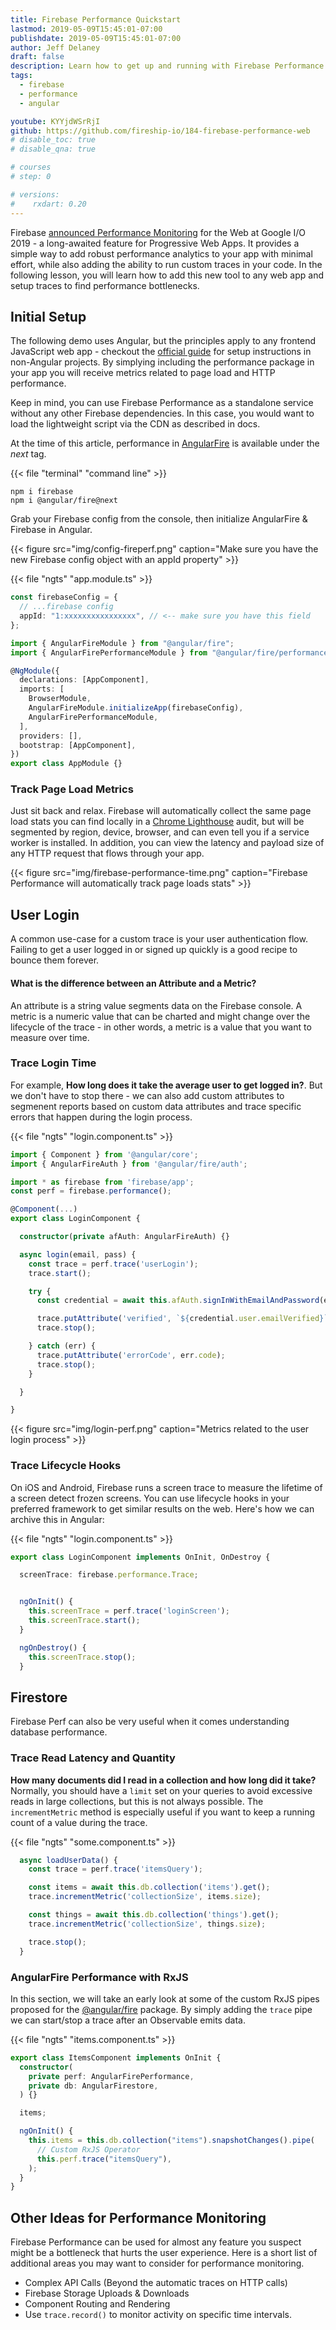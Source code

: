 ```yaml
---
title: Firebase Performance Quickstart
lastmod: 2019-05-09T15:45:01-07:00
publishdate: 2019-05-09T15:45:01-07:00
author: Jeff Delaney
draft: false
description: Learn how to get up and running with Firebase Performance in an Angular app.
tags:
  - firebase
  - performance
  - angular

youtube: KYYjdWSrRjI
github: https://github.com/fireship-io/184-firebase-performance-web
# disable_toc: true
# disable_qna: true

# courses
# step: 0

# versions:
#    rxdart: 0.20
---
```


Firebase [announced Performance Monitoring](https://firebase.googleblog.com/2019/05/whats-new-Google-IO-2019.html) for the Web at Google I/O 2019 - a long-awaited feature for Progressive Web Apps. It provides a simple way to add robust performance analytics to your app with minimal effort, while also adding the ability to run custom traces in your code. In the following lesson, you will learn how to add this new tool to any web app and setup traces to find performance bottlenecks.

## Initial Setup

The following demo uses Angular, but the principles apply to any frontend JavaScript web app - checkout the [official guide](https://firebase.google.com/docs/perf-mon/get-started-web) for setup instructions in non-Angular projects. By simplying including the performance package in your app you will receive metrics related to page load and HTTP performance.

Keep in mind, you can use Firebase Performance as a standalone service without any other Firebase dependencies. In this case, you would want to load the lightweight script via the CDN as described in docs.

At the time of this article, performance in [AngularFire](https://github.com/angular/angularfire2) is available under the _next_ tag.

{{< file "terminal" "command line" >}}

```text
npm i firebase
npm i @angular/fire@next
```

Grab your Firebase config from the console, then initialize AngularFire & Firebase in Angular.

{{< figure src="img/config-fireperf.png" caption="Make sure you have the new Firebase config object with an appId property" >}}

{{< file "ngts" "app.module.ts" >}}

```typescript
const firebaseConfig = {
  // ...firebase config
  appId: "1:xxxxxxxxxxxxxxxx", // <-- make sure you have this field
};

import { AngularFireModule } from "@angular/fire";
import { AngularFirePerformanceModule } from "@angular/fire/performance";

@NgModule({
  declarations: [AppComponent],
  imports: [
    BrowserModule,
    AngularFireModule.initializeApp(firebaseConfig),
    AngularFirePerformanceModule,
  ],
  providers: [],
  bootstrap: [AppComponent],
})
export class AppModule {}
```

### Track Page Load Metrics

Just sit back and relax. Firebase will automatically collect the same page load stats you can find locally in a [Chrome Lighthouse](https://developers.google.com/web/tools/lighthouse/) audit, but will be segmented by region, device, browser, and can even tell you if a service worker is installed. In addition, you can view the latency and payload size of any HTTP request that flows through your app.

{{< figure src="img/firebase-performance-time.png" caption="Firebase Performance will automatically track page loads stats" >}}

## User Login

A common use-case for a custom trace is your user authentication flow. Failing to get a user logged in or signed up quickly is a good recipe to bounce them forever.

#### What is the difference between an Attribute and a Metric?

An attribute is a string value segments data on the Firebase console. A metric is a numeric value that can be charted and might change over the lifecycle of the trace - in other words, a metric is a value that you want to measure over time.

### Trace Login Time

For example, **How long does it take the average user to get logged in?**. But we don't have to stop there - we can also add custom attributes to segmenent reports based on custom data attributes and trace specific errors that happen during the login process.

{{< file "ngts" "login.component.ts" >}}

```typescript
import { Component } from '@angular/core';
import { AngularFireAuth } from '@angular/fire/auth';

import * as firebase from 'firebase/app';
const perf = firebase.performance();

@Component(...)
export class LoginComponent {

  constructor(private afAuth: AngularFireAuth) {}

  async login(email, pass) {
    const trace = perf.trace('userLogin');
    trace.start();

    try {
      const credential = await this.afAuth.signInWithEmailAndPassword(email, pass);

      trace.putAttribute('verified', `${credential.user.emailVerified}`);
      trace.stop();

    } catch (err) {
      trace.putAttribute('errorCode', err.code);
      trace.stop();
    }

  }

}

```

{{< figure src="img/login-perf.png" caption="Metrics related to the user login process" >}}

### Trace Lifecycle Hooks

On iOS and Android, Firebase runs a screen trace to measure the lifetime of a screen detect frozen screens. You can use lifecycle hooks in your preferred framework to get similar results on the web. Here's how we can archive this in Angular:

{{< file "ngts" "login.component.ts" >}}

```typescript
export class LoginComponent implements OnInit, OnDestroy {

  screenTrace: firebase.performance.Trace;


  ngOnInit() {
    this.screenTrace = perf.trace('loginScreen');
    this.screenTrace.start();
  }

  ngOnDestroy() {
    this.screenTrace.stop();
  }
```

## Firestore

Firebase Perf can also be very useful when it comes understanding database performance.

### Trace Read Latency and Quantity

**How many documents did I read in a collection and how long did it take?** Normally, you should have a `limit` set on your queries to avoid excessive reads in large collections, but this is not always possible. The `incrementMetric` method is especially useful if you want to keep a running count of a value during the trace.

{{< file "ngts" "some.component.ts" >}}

```typescript
  async loadUserData() {
    const trace = perf.trace('itemsQuery');

    const items = await this.db.collection('items').get();
    trace.incrementMetric('collectionSize', items.size);

    const things = await this.db.collection('things').get();
    trace.incrementMetric('collectionSize', things.size);

    trace.stop();
  }
```

### AngularFire Performance with RxJS

In this section, we will take an early look at some of the custom RxJS pipes proposed for the [@angular/fire](https://github.com/angular/angularfire2) package. By simply adding the `trace` pipe we can start/stop a trace after an Observable emits data.

{{< file "ngts" "items.component.ts" >}}

```typescript
export class ItemsComponent implements OnInit {
  constructor(
    private perf: AngularFirePerformance,
    private db: AngularFirestore,
  ) {}

  items;

  ngOnInit() {
    this.items = this.db.collection("items").snapshotChanges().pipe(
      // Custom RxJS Operator
      this.perf.trace("itemsQuery"),
    );
  }
}
```

## Other Ideas for Performance Monitoring

Firebase Performance can be used for almost any feature you suspect might be a bottleneck that hurts the user experience. Here is a short list of additional areas you may want to consider for performance monitoring.

- Complex API Calls (Beyond the automatic traces on HTTP calls)
- Firebase Storage Uploads & Downloads
- Component Routing and Rendering
- Use `trace.record()` to monitor activity on specific time intervals.
